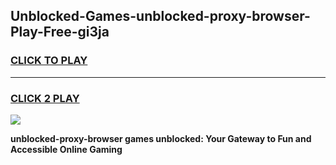 
## Unblocked-Games-unblocked-proxy-browser-Play-Free-gi3ja
<h3>
<a href="https://premium76.site?title=unblocked-proxy-browser&ref=18A1">CLICK TO PLAY</a></h3>
<hr>

<h3>
<a href="https://premium76.site?title=unblocked-proxy-browser&ref=18A1">CLICK 2 PLAY</a>
  
</h3>

<a href="https://premium76.site?title=unblocked-proxy-browser&ref=18A1"><img src="https://clearcache.store/games.png"></a>


**unblocked-proxy-browser games unblocked: Your Gateway to Fun and Accessible Online Gaming**
